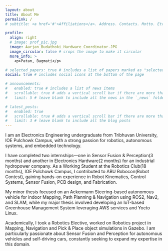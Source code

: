 ```yaml
---
layout: about
title: About Me
permalink: /
# subtitle: <a href='#'>Affiliations</a>. Address. Contacts. Motto. Etc.

profile:
  align: right
  # image: prof_pic.jpg
  image: Aarjan_Budathoki_Hardware_Coordinator.JPG
  image_circular: false # crops the image to make it circular
  more_info: >
    <p>Patan, Bagmati</p>

# selected_papers: true # includes a list of papers marked as "selected={true}"
social: true # includes social icons at the bottom of the page

# announcements:
#   enabled: true # includes a list of news items
#   scrollable: true # adds a vertical scroll bar if there are more than 3 news items
#   limit: 5 # leave blank to include all the news in the `_news` folder

# latest_posts:
#   enabled: true
#   scrollable: true # adds a vertical scroll bar if there are more than 3 new posts items
#   limit: 3 # leave blank to include all the blog posts
---
```


I am an Electronics Engineering undergraduate from Tribhuvan University, IOE Pulchowk Campus, with a strong passion for robotics, autonomous systems, and embedded technology.

I have completed two internships—one in Sensor Fusion & Perception(3 months) and another in Electronics Hardware(2 months) for an industrial hydropower company. As a Working Student at the Robotics Club(18 months), IOE Pulchowk Campus, I contributed to ABU Robocon(Robot Contest), gaining hands-on experience in Robot Kinematics, Control Systems, Sensor Fusion, PCB design, and Fabrication.

My minor thesis focused on an Ackermann Steering-based autonomous vehicle for indoor Mapping, Path Planning & Navigation using ROS2, Nav2, and SLAM, while my major thesis involved developing an IoT-based Greenhouse Management System leveraging AWS services and Yocto Linux. 

Academically, I took a Robotics Elective, worked on Robotics project  in Mapping, Navigation and Pick & Place object simulations in Gazebo.
I am particularly passionate about Sensor Fusion and Perception for autonomous vehicles and self-driving cars, constantly seeking to expand my expertise in this domain.

<!-- Write your biography here. Tell the world about yourself. Link to your favorite [subreddit](http://reddit.com). You can put a picture in, too. The code is already in, just name your picture `prof_pic.jpg` and put it in the `img/` folder.

Put your address / P.O. box / other info right below your picture. You can also disable any of these elements by editing `profile` property of the YAML header of your `_pages/about.md`. Edit `_bibliography/papers.bib` and Jekyll will render your [publications page](/al-folio/publications/) automatically.

Link to your social media connections, too. This theme is set up to use [Font Awesome icons](https://fontawesome.com/) and [Academicons](https://jpswalsh.github.io/academicons/), like the ones below. Add your Facebook, Twitter, LinkedIn, Google Scholar, or just disable all of them. -->

